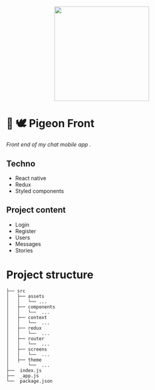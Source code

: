 <h1 align="center">
    <img height="250" src="https://cdn-icons-png.flaticon.com/512/134/134914.png">
</h1>

# 📝 🕊 Pigeon Front
*Front end of my chat mobile app .*

## Techno
- React native
- Redux
- Styled components

## Project content
- Login
- Register
- Users
- Messages
- Stories


# Project structure


```shell
├── src
│   ├── assets
│   │   └── ...
│   ├── components
│   │   └──  ...
│   ├── context
│   │   └──  ...
│   ├── redux
│   │   └──  ...  
│   ├── router
│   │   └──  ...
│   ├── screens
│   │   └──  ...
│   ├── theme
│       └──  ...
├──  index.js
├──  _app.js
└──  package.json
```
